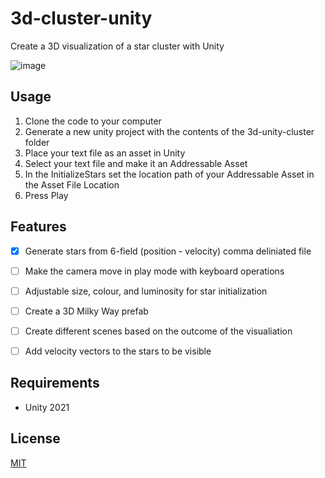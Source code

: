 # 3d-cluster-unity
Create a 3D visualization of a star cluster with Unity

![image](https://user-images.githubusercontent.com/19656975/117451671-2ed9c900-af19-11eb-8ba9-0139679f49d6.png)

## Usage
1. Clone the code to your computer
2. Generate a new unity project with the contents of the 3d-unity-cluster folder
3. Place your text file as an asset in Unity
4. Select your text file and make it an Addressable Asset
5. In the InitializeStars set the location path of your Addressable Asset in the Asset File Location
6. Press Play

## Features
- [x] Generate stars from 6-field (position - velocity) comma deliniated file
- [ ] Make the camera move in play mode with keyboard operations
- [ ] Adjustable size, colour, and luminosity for star initialization
- [ ] Create a 3D Milky Way prefab 
- [ ] Create different scenes based on the outcome of the visualiation
- [ ] Add velocity vectors to the stars to be visible


## Requirements
- Unity 2021

## License
[MIT](https://choosealicense.com/licenses/mit/)

